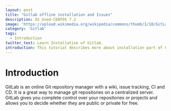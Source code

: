 ```yaml
---
layout: post
title: "Gitlab offline installation and Issues"
description: OS Used-CENTOS 7.2
image: 'https://upload.wikimedia.org/wikipedia/commons/thumb/1/18/GitLab_Logo.svg/210px-GitLab_Logo.svg.png'
category: 'Gitlab'
tags:
  - Introduction
twitter_text: Learn Installation of Gitlab.
introduction: This tutorial describes more about installation part of Gitlab in offline mode on CENTOS 7.2. Issues while installation will also be discussed .
---
```

# Introduction
GitLab is an online Git repository manager with a wiki, issue tracking, CI and CD. It is a great way to manage git repositories on a centralized server. GitLab gives you complete control over your repositories or projects and allows you to decide whether they are public or private for free.
